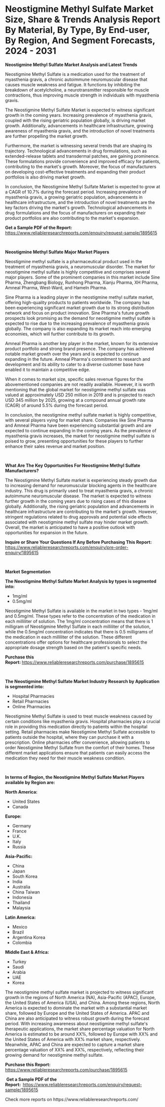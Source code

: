 <p><h1>Neostigmine Methyl Sulfate Market Size, Share & Trends Analysis Report By Material, By Type, By End-user, By Region, And Segment Forecasts, 2024 - 2031</h1></p><p><strong>Neostigmine Methyl Sulfate Market Analysis and Latest Trends</strong></p>
<p><p>Neostigmine Methyl Sulfate is a medication used for the treatment of myasthenia gravis, a chronic autoimmune neuromuscular disease that causes muscle weakness and fatigue. It functions by inhibiting the breakdown of acetylcholine, a neurotransmitter responsible for muscle contractions, thus improving muscle strength in individuals with myasthenia gravis.</p><p>The Neostigmine Methyl Sulfate Market is expected to witness significant growth in the coming years. Increasing prevalence of myasthenia gravis, coupled with the rising geriatric population globally, is driving market growth. Additionally, advancements in healthcare infrastructure, growing awareness of myasthenia gravis, and the introduction of novel treatments are further propelling the market growth.</p><p>Furthermore, the market is witnessing several trends that are shaping its trajectory. Technological advancements in drug formulations, such as extended-release tablets and transdermal patches, are gaining prominence. These formulations provide convenience and improved efficacy for patients, contributing to the market's growth. Moreover, the focus of manufacturers on developing cost-effective treatments and expanding their product portfolios is also driving market growth.</p><p>In conclusion, the Neostigmine Methyl Sulfate Market is expected to grow at a CAGR of 10.7% during the forecast period. Increasing prevalence of myasthenia gravis, a growing geriatric population, advancements in healthcare infrastructure, and the introduction of novel treatments are the key factors driving the market's growth. Technological advancements in drug formulations and the focus of manufacturers on expanding their product portfolios are also contributing to the market's expansion.</p></p>
<p><strong>Get a Sample PDF of the Report:&nbsp;</strong> <a href="https://www.reliableresearchreports.com/enquiry/request-sample/1895615">https://www.reliableresearchreports.com/enquiry/request-sample/1895615</a></p>
<p>&nbsp;</p>
<p><strong>Neostigmine Methyl Sulfate Major Market Players</strong></p>
<p><p>Neostigmine methyl sulfate is a pharmaceutical product used in the treatment of myasthenia gravis, a neuromuscular disorder. The market for neostigmine methyl sulfate is highly competitive and comprises several major players. Some of the prominent companies in this market include Sine Pharma, Zhengbang Biology, Runhong Pharma, Xianju Pharma, XH Pharma, Amneal Pharma, West-Ward, and Hameln Pharma.</p><p>Sine Pharma is a leading player in the neostigmine methyl sulfate market, offering high-quality products to patients worldwide. The company has been experiencing significant market growth due to its strong distribution network and focus on product innovation. Sine Pharma's future growth prospects look promising as the demand for neostigmine methyl sulfate is expected to rise due to the increasing prevalence of myasthenia gravis globally. The company is also expanding its market reach into emerging economies, which will further contribute to its growth.</p><p>Amneal Pharma is another key player in the market, known for its extensive product portfolio and strong brand presence. The company has achieved notable market growth over the years and is expected to continue expanding in the future. Amneal Pharma's commitment to research and development and its ability to cater to a diverse customer base have enabled it to maintain a competitive edge.</p><p>When it comes to market size, specific sales revenue figures for the abovementioned companies are not readily available. However, it is worth mentioning that the global market for neostigmine methyl sulfate was valued at approximately USD 250 million in 2019 and is projected to reach USD 345 million by 2025, growing at a compound annual growth rate (CAGR) of around 5.5% during the forecast period.</p><p>In conclusion, the neostigmine methyl sulfate market is highly competitive, with several players vying for market share. Companies like Sine Pharma and Amneal Pharma have been experiencing substantial growth and are expected to continue expanding in the coming years. As the prevalence of myasthenia gravis increases, the market for neostigmine methyl sulfate is poised to grow, presenting opportunities for these players to further enhance their sales revenue and market position.</p></p>
<p>&nbsp;</p>
<p><strong>What Are The Key Opportunities For Neostigmine Methyl Sulfate Manufacturers?</strong></p>
<p><p>The Neostigmine Methyl Sulfate market is experiencing steady growth due to increasing demand for neuromuscular blocking agents in the healthcare industry. This drug is primarily used to treat myasthenia gravis, a chronic autoimmune neuromuscular disease. The market is expected to witness further growth in the coming years due to rising cases of this disease globally. Additionally, the rising geriatric population and advancements in healthcare infrastructure are contributing to the market's growth. However, stringent regulations related to drug approvals and potential side effects associated with neostigmine methyl sulfate may hinder market growth. Overall, the market is anticipated to have a positive outlook with opportunities for expansion in the future.</p></p>
<p><strong>Inquire or Share Your Questions If Any Before Purchasing This Report:</strong> <a href="https://www.reliableresearchreports.com/enquiry/pre-order-enquiry/1895615">https://www.reliableresearchreports.com/enquiry/pre-order-enquiry/1895615</a></p>
<p>&nbsp;</p>
<p><strong>Market Segmentation</strong></p>
<p><strong>The Neostigmine Methyl Sulfate Market Analysis by types is segmented into:</strong></p>
<p><ul><li>1mg/ml</li><li>0.5mg/ml</li></ul></p>
<p><p>Neostigmine Methyl Sulfate is available in the market in two types - 1mg/ml and 0.5mg/ml. These types refer to the concentration of the medication in each milliliter of solution. The 1mg/ml concentration means that there is 1 milligram of Neostigmine Methyl Sulfate in each milliliter of the solution, while the 0.5mg/ml concentration indicates that there is 0.5 milligrams of the medication in each milliliter of the solution. These different concentrations offer options for healthcare professionals to select the appropriate dosage strength based on the patient's specific needs.</p></p>
<p><strong>Purchase this Report:&nbsp;</strong><a href="https://www.reliableresearchreports.com/purchase/1895615">https://www.reliableresearchreports.com/purchase/1895615</a></p>
<p>&nbsp;</p>
<p><strong>The Neostigmine Methyl Sulfate Market Industry Research by Application is segmented into:</strong></p>
<p><ul><li>Hospital Pharmacies</li><li>Retail Pharmacies</li><li>Online Pharmacies</li></ul></p>
<p><p>Neostigmine Methyl Sulfate is used to treat muscle weakness caused by certain conditions like myasthenia gravis. Hospital pharmacies play a crucial role in providing this medication directly to patients within the hospital setting. Retail pharmacies make Neostigmine Methyl Sulfate accessible to patients outside the hospital, where they can purchase it with a prescription. Online pharmacies offer convenience, allowing patients to order Neostigmine Methyl Sulfate from the comfort of their homes. These different market applications ensure that patients can easily access the medication they need for their muscle weakness condition.</p></p>
<p>&nbsp;</p>
<p><strong>In terms of Region, the Neostigmine Methyl Sulfate Market Players available by Region are:</strong></p>
<p>
    <p> <strong> North America: </strong>
        <ul>
            <li>United States</li>
            <li>Canada</li>
        </ul>
        </p> 
    <p> <strong> Europe: </strong>
        <ul>
            <li>Germany</li>
            <li>France</li>
            <li>U.K.</li>
            <li>Italy</li>
            <li>Russia</li>
        </ul>
        </p> 
    <p> <strong> Asia-Pacific: </strong>
        <ul>
            <li>China</li>
            <li>Japan</li>
            <li>South Korea</li>
            <li>India</li>
            <li>Australia</li>
            <li>China Taiwan</li>
            <li>Indonesia</li>
            <li>Thailand</li>
            <li>Malaysia</li>
        </ul>
        </p> 
    <p> <strong> Latin America: </strong>
        <ul>
            <li>Mexico</li>
            <li>Brazil</li>
            <li>Argentina Korea</li>
            <li>Colombia</li>
        </ul>
        </p> 
    <p> <strong> Middle East & Africa: </strong>
        <ul>
            <li>Turkey</li>
            <li>Saudi</li>
            <li>Arabia</li>
            <li>UAE</li>
            <li>Korea</li>
        </ul>
    </p>
    </p>
<p><p>The neostigmine methyl sulfate market is projected to witness significant growth in the regions of North America (NA), Asia-Pacific (APAC), Europe, the United States of America (USA), and China. Among these regions, North America is expected to dominate the market with a substantial market share, followed by Europe and the United States of America. APAC and China are also anticipated to witness robust growth during the forecast period. With increasing awareness about neostigmine methyl sulfate's therapeutic applications, the market share percentage valuation for North America is estimated to be around XX%, followed by Europe with XX% and the United States of America with XX% market share, respectively. Meanwhile, APAC and China are expected to capture a market share percentage valuation of XX% and XX%, respectively, reflecting their growing demand for neostigmine methyl sulfate.</p></p>
<p><strong>Purchase this Report: </strong><a href="https://www.reliableresearchreports.com/purchase/1895615">https://www.reliableresearchreports.com/purchase/1895615</a></p>
<p>&nbsp;<strong>Get a Sample PDF of the Report:&nbsp;&nbsp;</strong><a href="https://www.reliableresearchreports.com/enquiry/request-sample/1895615">https://www.reliableresearchreports.com/enquiry/request-sample/1895615</a></p>
<p><strong></strong></p>
<p>Check more reports on https://www.reliableresearchreports.com/</p>